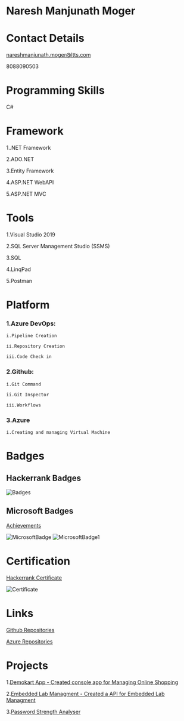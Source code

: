 # Naresh Manjunath Moger

# Contact Details
nareshmanjunath.moger@ltts.com 

8088090503

# Programming Skills
C#


# Framework
1..NET Framework

2.ADO.NET

3.Entity Framework

4.ASP.NET WebAPI

5.ASP.NET MVC

# Tools
1.Visual Studio 2019

2.SQL Server Management Studio (SSMS)

3.SQL

4.LinqPad

5.Postman

# Platform
### 1.Azure DevOps: 

    i.Pipeline Creation 

    ii.Repository Creation 

    iii.Code Check in

### 2.Github:

    i.Git Command 

    ii.Git Inspector 

    iii.Workflows
    
### 3.Azure

    i.Creating and managing Virtual Machine
    
# Badges
## Hackerrank Badges
![Badges](https://user-images.githubusercontent.com/78849903/112252554-50416700-8c83-11eb-9559-3ea7d77dcfa4.PNG)

## Microsoft Badges
[Achievements](https://docs.microsoft.com/en-us/users/nareshmanjunathmoger-3511/achievements)

![MicrosoftBadge](https://user-images.githubusercontent.com/78849903/112253679-2e48e400-8c85-11eb-925c-c6d0e20b319a.PNG)
![MicrosoftBadge1](https://user-images.githubusercontent.com/78849903/112253695-34d75b80-8c85-11eb-9e00-affea0954f92.PNG)

# Certification
[Hackerrank Certificate](https://www.hackerrank.com/certificates/b25c6f866f3c)

![Certificate](https://user-images.githubusercontent.com/78849903/112254012-d3fc5300-8c85-11eb-8f5d-be1ba8fac422.PNG)

# Links
[Github Repositories](https://github.com/99003601)

[Azure Repositories](https://dev.azure.com/nareshmanjunathmoger)

# Projects
1.[Demokart App - Created console app for Managing Online Shopping](https://github.com/99003601/DemoKart)

2.[Embedded Lab Managment - Created a API for Embedded Lab Managment](https://dev.azure.com/nareshmanjunathmoger/99003601_Emb_Lab_Mgmt)

3.[Password Strength Analyser](https://github.com/99003570/PasswordAnalyzer)





